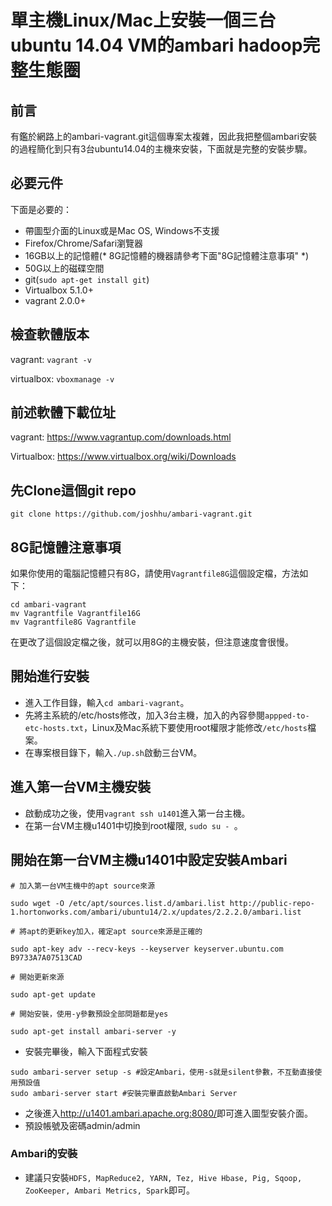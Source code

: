 # 單主機Linux/Mac上安裝一個三台ubuntu 14.04 VM的ambari hadoop完整生態圈
## 前言
有鑑於網路上的ambari-vagrant.git這個專案太複雜，因此我把整個ambari安裝的過程簡化到只有3台ubuntu14.04的主機來安裝，下面就是完整的安裝步驟。

## 必要元件

下面是必要的：

* 帶圖型介面的Linux或是Mac OS, Windows不支援
* Firefox/Chrome/Safari瀏覽器 
* 16GB以上的記憶體(* 8G記憶體的機器請參考下面"8G記憶體注意事項" *)
* 50G以上的磁碟空間
* git(`sudo apt-get install git`)
* Virtualbox 5.1.0+
* vagrant 2.0.0+

## 檢查軟體版本

vagrant: `vagrant -v`

virtualbox: `vboxmanage -v`

## 前述軟體下載位址
vagrant: <https://www.vagrantup.com/downloads.html>

Virtualbox: <https://www.virtualbox.org/wiki/Downloads>

## 先Clone這個git repo

 `git clone https://github.com/joshhu/ambari-vagrant.git`

## 8G記憶體注意事項

如果你使用的電腦記憶體只有8G，請使用`Vagrantfile8G`這個設定檔，方法如下：

```
cd ambari-vagrant
mv Vagrantfile Vagrantfile16G
mv Vagrantfile8G Vagrantfile
```
在更改了這個設定檔之後，就可以用8G的主機安裝，但注意速度會很慢。

## 開始進行安裝

* 進入工作目錄，輸入`cd ambari-vagrant`。
* 先將主系統的/etc/hosts修改，加入3台主機，加入的內容參閱```appped-to-etc-hosts.txt```，Linux及Mac系統下要使用root權限才能修改`/etc/hosts`檔案。
* 在專案根目錄下，輸入`./up.sh`啟動三台VM。


## 進入第一台VM主機安裝

* 啟動成功之後，使用`vagrant ssh u1401`進入第一台主機。
* 在第一台VM主機u1401中切換到root權限, `sudo su - `。

## 開始在第一台VM主機u1401中設定安裝Ambari

```ssh
# 加入第一台VM主機中的apt source來源

sudo wget -O /etc/apt/sources.list.d/ambari.list http://public-repo-1.hortonworks.com/ambari/ubuntu14/2.x/updates/2.2.2.0/ambari.list

# 將apt的更新key加入，確定apt source來源是正確的

sudo apt-key adv --recv-keys --keyserver keyserver.ubuntu.com B9733A7A07513CAD

# 開始更新來源

sudo apt-get update

# 開始安裝，使用-y參數預設全部問題都是yes

sudo apt-get install ambari-server -y
```

* 安裝完畢後，輸入下面程式安裝
```
sudo ambari-server setup -s #設定Ambari，使用-s就是silent參數，不互動直接使用預設值
sudo ambari-server start #安裝完畢直啟動Ambari Server
```

* 之後進入<http://u1401.ambari.apache.org:8080/>即可進入圖型安裝介面。
* 預設帳號及密碼admin/admin

### Ambari的安裝

* 建議只安裝```HDFS, MapReduce2, YARN, Tez, Hive Hbase, Pig, Sqoop, ZooKeeper, Ambari Metrics, Spark```即可。
